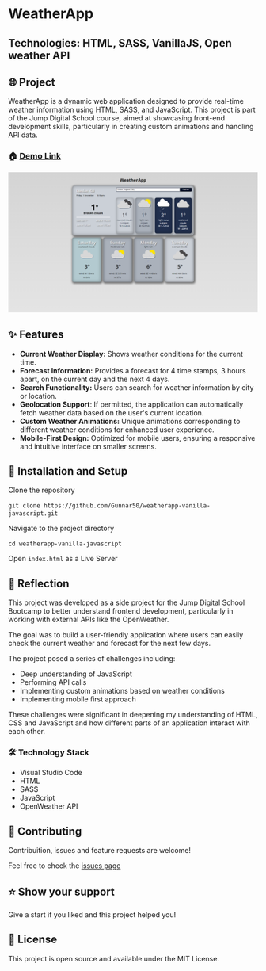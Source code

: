 # WeatherApp

## Technologies: HTML, SASS, VanillaJS, Open weather API

## 🌐 Project

WeatherApp is a dynamic web application designed to provide real-time weather information using HTML, SASS, and JavaScript. This project is part of the Jump Digital School course, aimed at showcasing front-end development skills, particularly in creating custom animations and handling API data.

### 🏠 [Demo Link](https://weather-vanillajs-gustavopassarella.netlify.app/)

![main page](images/main.png)

## ✨ Features

- **Current Weather Display:** Shows weather conditions for the current time.
- **Forecast Information:** Provides a forecast for 4 time stamps, 3 hours apart, on the current day and the next 4 days.
- **Search Functionality:** Users can search for weather information by city or location.
- **Geolocation Support**: If permitted, the application can automatically fetch weather data based on the user's current location.
- **Custom Weather Animations:** Unique animations corresponding to different weather conditions for enhanced user experience.
- **Mobile-First Design:** Optimized for mobile users, ensuring a responsive and intuitive interface on smaller screens.

## 🔧 Installation and Setup

Clone the repository

```
git clone https://github.com/Gunnar50/weatherapp-vanilla-javascript.git
```

Navigate to the project directory

```
cd weatherapp-vanilla-javascript
```

Open `index.html` as a Live Server

## 🧠 Reflection

This project was developed as a side project for the Jump Digital School Bootcamp to better understand frontend development, particularly in working with external APIs like the OpenWeather.

The goal was to build a user-friendly application where users can easily check the current weather and forecast for the next few days.

The project posed a series of challenges including:

- Deep understanding of JavaScript
- Performing API calls
- Implementing custom animations based on weather conditions
- Implementing mobile first approach

These challenges were significant in deepening my understanding of HTML, CSS and JavaScript and how different parts of an application interact with each other.

### 🛠️ Technology Stack

- Visual Studio Code
- HTML
- SASS
- JavaScript
- OpenWeather API

## 🤝 Contributing

Contribuition, issues and feature requests are welcome!

Feel free to check the [issues page](https://github.com/Gunnar50/react-simpsons-quotes/issues)

## ⭐️ Show your support

Give a start if you liked and this project helped you!

## 📝 License

This project is open source and available under the MIT License.
